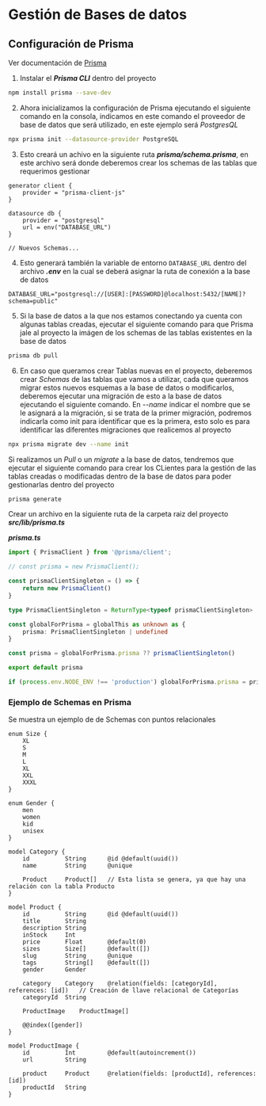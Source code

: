 # Gestión de Bases de datos

## Configuración de Prisma

Ver documentación de [Prisma](https://www.prisma.io/)

1. Instalar el ***Prisma CLI*** dentro del proyecto

```bash
npm install prisma --save-dev
```

2. Ahora inicializamos la configuración de Prisma ejecutando el siguiente comando en la consola, indicamos en este comando el proveedor de base de datos que será utilizado, en este ejemplo será *PostgresQL*

```bash
npx prisma init --datasource-provider PostgreSQL
```

3. Esto creará un achivo en la siguiente ruta ***prisma/schema.prisma***, en este archivo será donde deberemos crear los schemas de las tablas que requerimos gestionar

```prisma
generator client {
    provider = "prisma-client-js"
}

datasource db {
    provider = "postgresql"
    url = env("DATABASE_URL")
}

// Nuevos Schemas...
```

4. Esto generará también la variable de entorno `DATABASE_URL` dentro del archivo ***.env*** en la cual se deberá asignar la ruta de conexión a la base de datos

```env
DATABASE_URL="postgresql://[USER]:[PASSWORD]@localhost:5432/[NAME]?schema=public"
```

5. Si la base de datos a la que nos estamos conectando ya cuenta con algunas tablas creadas, ejecutar el siguiente comando para que Prisma jale al proyecto la imágen de los schemas de las tablas existentes en la base de datos

```bash
prisma db pull
```

6. En caso que queramos crear Tablas nuevas en el proyecto, deberemos crear *Schemas* de las tablas que vamos a utilizar, cada que queramos migrar estos nuevos esquemas a la base de datos o modificarlos, deberemos ejecutar una migración de esto a la base de datos ejecutando el siguiente comando. En *--name* indicar el nombre que se le asignará a la migración, si se trata de la primer migración, podremos indicarla como init para identificar que es la primera, esto solo es para identificar las diferentes migraciones que realicemos al proyecto

```bash
npx prisma migrate dev --name init
```

Si realizamos un *Pull* o un *migrate* a la base de datos, tendremos que ejecutar el siguiente comando para crear los CLientes para la gestión de las tablas creadas o modificadas dentro de la base de datos para poder gestionarlas dentro del proyecto

```bash
prisma generate
```

Crear un archivo en la siguiente ruta de la carpeta raiz del proyecto ***src/lib/prisma.ts***

***prisma.ts***

```typescript
import { PrismaClient } from '@prisma/client';

// const prisma = new PrismaClient();

const prismaClientSingleton = () => {
    return new PrismaClient()
}

type PrismaClientSingleton = ReturnType<typeof prismaClientSingleton>

const globalForPrisma = globalThis as unknown as {
    prisma: PrismaClientSingleton | undefined
}

const prisma = globalForPrisma.prisma ?? prismaClientSingleton()

export default prisma

if (process.env.NODE_ENV !== 'production') globalForPrisma.prisma = prisma
```

### Ejemplo de Schemas en Prisma

Se muestra un ejemplo de de Schemas con puntos relacionales

```prisma
enum Size {
    XL
    S
    M
    L
    XL
    XXL
    XXXL
}

enum Gender {
    men
    women
    kid
    unisex
}

model Category {
    id          String      @id @default(uuid())
    name        String      @unique

    Product     Product[]   // Esta lista se genera, ya que hay una relación con la tabla Producto
}

model Product {
    id          String      @id @default(uuid())
    title       String
    description String  
    inStock     Int
    price       Float       @default(0)
    sizes       Size[]      @default([])
    slug        String      @unique
    tags        String[]    @default([])
    gender      Gender

    category    Category    @relation(fields: [categoryId], references: [id])   // Creación de llave relacional de Categorías
    categoryId  String

    ProductImage    ProductImage[]

    @@index([gender])
}

model ProductImage {
    id          Int         @default(autoincrement())
    url         String

    product     Product     @relation(fields: [productId], references: [id])
    productId   String
}
```

